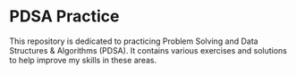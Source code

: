 # PDSA Practice

This repository is dedicated to practicing Problem Solving and Data Structures & Algorithms (PDSA). It contains various exercises and solutions to help improve my skills in these areas.



